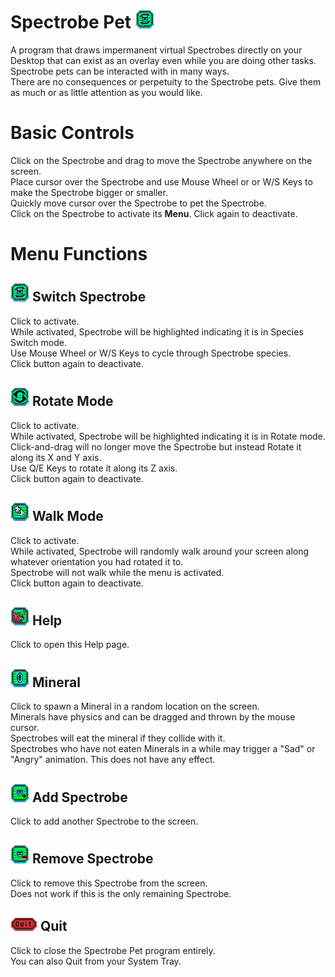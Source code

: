 # Spectrobe Pet ![Spectrobe Switch Mode](Assets/Art/Sprites/switch.png)
A program that draws impermanent virtual Spectrobes directly on your Desktop that can exist as an overlay even while you are doing other tasks.  
Spectrobe pets can be interacted with in many ways.  
There are no consequences or perpetuity to the Spectrobe pets. Give them as much or as little attention as you would like.

# Basic Controls
Click on the Spectrobe and drag to move the Spectrobe anywhere on the screen.  
Place cursor over the Spectrobe and use Mouse Wheel or or W/S Keys to make the Spectrobe bigger or smaller.  
Quickly move cursor over the Spectrobe to pet the Spectrobe.  
Click on the Spectrobe to activate its **Menu**. Click again to deactivate.  

# Menu Functions 
## ![Spectrobe Switch Mode](Assets/Art/Sprites/switch.png) Switch Spectrobe
Click to activate.  
While activated, Spectrobe will be highlighted indicating it is in Species Switch mode.  
Use Mouse Wheel or W/S Keys to cycle through Spectrobe species.  
Click button again to deactivate.  

## ![Rotate Mode](Assets/Art/Sprites/rotate.png) Rotate Mode
Click to activate.  
While activated, Spectrobe will be highlighted indicating it is in Rotate mode.  
Click-and-drag will no longer move the Spectrobe but instead Rotate it along its X and Y axis.  
Use Q/E Keys to rotate it along its Z axis.  
Click button again to deactivate.  

## ![Walk Mode](Assets/Art/Sprites/walk.png) Walk Mode
Click to activate.  
While activated, Spectrobe will randomly walk around your screen along whatever orientation you had rotated it to.  
Spectrobe will not walk while the menu is activated.  
Click button again to deactivate.  

## ![Help](Assets/Art/Sprites/help.png) Help
Click to open this Help page.  

## ![Mineral](Assets/Art/Sprites/mineral.png) Mineral
Click to spawn a Mineral in a random location on the screen.  
Minerals have physics and can be dragged and thrown by the mouse cursor.  
Spectrobes will eat the mineral if they collide with it.  
Spectrobes who have not eaten Minerals in a while may trigger a "Sad" or "Angry" animation. This does not have any effect.  

## ![Add](Assets/Art/Sprites/plus.png) Add Spectrobe
Click to add another Spectrobe to the screen.  

## ![Remove](Assets/Art/Sprites/mnus.png) Remove Spectrobe
Click to remove this Spectrobe from the screen.  
Does not work if this is the only remaining Spectrobe.  

## ![Quit](Assets/Art/Sprites/Exit.png) Quit
Click to close the Spectrobe Pet program entirely.  
You can also Quit from your System Tray.
